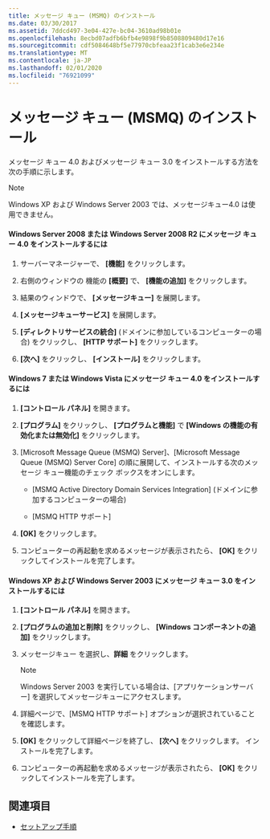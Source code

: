 ```yaml
---
title: メッセージ キュー (MSMQ) のインストール
ms.date: 03/30/2017
ms.assetid: 7ddcd497-3e04-427e-bc04-3610ad98b01e
ms.openlocfilehash: 8ecbd07adfb6bfb4e9898f9b8508809480d17e16
ms.sourcegitcommit: cdf5084648bf5e77970cbfeaa23f1cab3e6e234e
ms.translationtype: MT
ms.contentlocale: ja-JP
ms.lasthandoff: 02/01/2020
ms.locfileid: "76921099"
---
```

# <a name="installing-message-queuing-msmq"></a>メッセージ キュー (MSMQ) のインストール
メッセージ キュー 4.0 およびメッセージ キュー 3.0 をインストールする方法を次の手順に示します。  
  
> [!NOTE]
> Windows XP および Windows Server 2003 では、メッセージキュー4.0 は使用できません。  
  
#### <a name="to-install-message-queuing-40-on-windows-server-2008-or-windows-server-2008-r2"></a>Windows Server 2008 または Windows Server 2008 R2 にメッセージ キュー 4.0 をインストールするには  
  
1. サーバーマネージャーで、 **[機能]** をクリックします。  
  
2. 右側のウィンドウの 機能の **[概要]** で、 **[機能の追加]** をクリックします。  
  
3. 結果のウィンドウで、 **[メッセージキュー]** を展開します。  
  
4. **[メッセージキューサービス]** を展開します。  
  
5. **[ディレクトリサービスの統合]** (ドメインに参加しているコンピューターの場合) をクリックし、 **[HTTP サポート]** をクリックします。  
  
6. **[次へ]** をクリックし、 **[インストール]** をクリックします。  
  
#### <a name="to-install-message-queuing-40-on-windows-7-or-windows-vista"></a>Windows 7 または Windows Vista にメッセージ キュー 4.0 をインストールするには  
  
1. **[コントロール パネル]** を開きます。  
  
2. **[プログラム]** をクリックし、 **[プログラムと機能]** で **[Windows の機能の有効化または無効化]** をクリックします。  
  
3. [Microsoft Message Queue (MSMQ) Server]、[Microsoft Message Queue (MSMQ) Server Core] の順に展開して、インストールする次のメッセージ キュー機能のチェック ボックスをオンにします。  
  
    - [MSMQ Active Directory Domain Services Integration] (ドメインに参加するコンピューターの場合)  
  
    - [MSMQ HTTP サポート]  
  
4. **[OK]** をクリックします。  
  
5. コンピューターの再起動を求めるメッセージが表示されたら、 **[OK]** をクリックしてインストールを完了します。  
  
#### <a name="to-install-message-queuing-30-on-windows-xp-and-windows-server-2003"></a>Windows XP および Windows Server 2003 にメッセージ キュー 3.0 をインストールするには  
  
1. **[コントロール パネル]** を開きます。  
  
2. **[プログラムの追加と削除]** をクリックし、 **[Windows コンポーネントの追加]** をクリックします。  
  
3. メッセージキュー を選択し、**詳細** をクリックします。  
  
    > [!NOTE]
    > Windows Server 2003 を実行している場合は、[アプリケーションサーバー] を選択してメッセージキューにアクセスします。  
  
4. 詳細ページで、[MSMQ HTTP サポート] オプションが選択されていることを確認します。  
  
5. **[OK]** をクリックして詳細ページを終了し、 **[次へ]** をクリックします。 インストールを完了します。  
  
6. コンピューターの再起動を求めるメッセージが表示されたら、 **[OK]** をクリックしてインストールを完了します。  
  
## <a name="see-also"></a>関連項目

- [セットアップ手順](../../../../docs/framework/wcf/samples/set-up-instructions.md)
